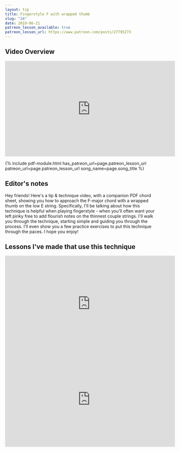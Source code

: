 ```yaml
---
layout: tip
title: Fingerstyle F with wrapped thumb
slug: "24"
date: 2019-06-21
patreon_lesson_available: true
patreon_lesson_url: https://www.patreon.com/posts/27795273
---
```




## Video Overview

<iframe width="560" height="315" src="https://www.youtube.com/embed/0GXSdqf4lIk?showinfo=0" frameborder="0" allowfullscreen></iframe>

{% include pdf-module.html has_patreon_url=page.patreon_lesson_url patreon_url=page.patreon_lesson_url song_name=page.song_title %}

<!-- Check back in a few minutes! Posting it now... -->

<!-- Coming later this morning! Check back soon... -->

## Editor's notes

Hey friends! Here's a tip & technique video, with a companion PDF chord sheet, showing you how to approach the F-major chord with a wrapped thumb on the low E string. Specifically, I'll be talking about how this technique is helpful when playing fingerstyle - when you'll often want your left pinky free to add flourish notes on the thinnest couple strings. I'll walk you through the technique, starting simple and guiding you through the process. I'll even show you a few practice exercises to put this technique through the paces. I hope you enjoy!

## Lessons I've made that use this technique

<iframe width="560" height="315" src="https://www.youtube.com/embed/aKMf0mR3N7s?showinfo=0" frameborder="0" allowfullscreen></iframe>

<iframe width="560" height="315" src="https://www.youtube.com/embed/GRENHZjtzlk?showinfo=0" frameborder="0" allowfullscreen></iframe>
